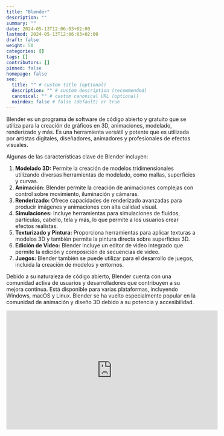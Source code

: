 ```yaml
---
title: "Blender"
description: ""
summary: ""
date: 2024-05-13T12:06:03+02:00
lastmod: 2024-05-13T12:06:03+02:00
draft: false
weight: 50
categories: []
tags: []
contributors: []
pinned: false
homepage: false
seo:
  title: "" # custom title (optional)
  description: "" # custom description (recommended)
  canonical: "" # custom canonical URL (optional)
  noindex: false # false (default) or true
---
```


Blender es un programa de software de código abierto y gratuito que se utiliza para la creación de gráficos en 3D, animaciones, modelado, renderizado y más. Es una herramienta versátil y potente que es utilizada por artistas digitales, diseñadores, animadores y profesionales de efectos visuales.

Algunas de las características clave de Blender incluyen:

1. **Modelado 3D:** Permite la creación de modelos tridimensionales utilizando diversas herramientas de modelado, como mallas, superficies y curvas.
2. **Animación:** Blender permite la creación de animaciones complejas con control sobre movimiento, iluminación y cámaras.
3. **Renderizado:** Ofrece capacidades de renderizado avanzadas para producir imágenes y animaciones con alta calidad visual.
4. **Simulaciones:** Incluye herramientas para simulaciones de fluidos, partículas, cabello, tela y más, lo que permite a los usuarios crear efectos realistas.
5. **Texturizado y Pintura:** Proporciona herramientas para aplicar texturas a modelos 3D y también permite la pintura directa sobre superficies 3D.
6. **Edición de Video:** Blender incluye un editor de video integrado que permite la edición y composición de secuencias de video.
7. **Juegos:** Blender también se puede utilizar para el desarrollo de juegos, incluida la creación de modelos y entornos.

Debido a su naturaleza de código abierto, Blender cuenta con una comunidad activa de usuarios y desarrolladores que contribuyen a su mejora continua. Está disponible para varias plataformas, incluyendo Windows, macOS y Linux. Blender se ha vuelto especialmente popular en la comunidad de animación y diseño 3D debido a su potencia y accesibilidad.

<iframe width="560" height="315" src="https://www.youtube.com/embed/H3BcVxaRgVY?si=dEMB_9NfYrBcUnfk" title="YouTube video player" frameborder="0" allow="accelerometer; autoplay; clipboard-write; encrypted-media; gyroscope; picture-in-picture; web-share" referrerpolicy="strict-origin-when-cross-origin" allowfullscreen></iframe>

